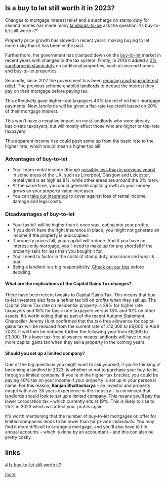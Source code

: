 
## Is a buy to let still worth it in 2023?


Changes to mortgage interest relief and a surcharge on stamp duty for second homes has made many [landlords-to-be](https://www.unbiased.co.uk/discover/mortgages-property/buy-to-let-renting/being-a-landlord) ask the question: ‘Is buy-to-let still worth it?’

Property price growth has slowed in recent years, making buying to let more risky than it has been in the past.

Furthermore, the government has clamped down on the [buy-to-let](https://www.unbiased.co.uk/discover/mortgages-property/buy-to-let-renting/buy-to-let-guide) market in recent years with changes to the tax system. Firstly, in 2016 it added a [3% surcharge in stamp duty](https://www.unbiased.co.uk/discover/mortgages-property/buy-to-let-renting/do-i-need-to-pay-additional-buy-to-let-stamp-duty) on additional properties, such as second homes and buy-to-let properties.

Secondly, since 2017 the government has been [reducing mortgage interest relief](https://www.unbiased.co.uk/news/financial-adviser/three-ways-to-cope-with-losing-buy-to-let-tax-relief). The previous scheme enabled landlords to deduct the interest they pay on their mortgage before paying tax.

This effectively gave higher-rate taxpayers 40% tax relief on their mortgage payments. Now, landlords will be given a flat-rate tax credit based on 20% of their mortgage interest.

This won’t have a negative impact on most landlords who were already basic-rate taxpayers, but will mostly affect those who are higher or top-rate taxpayers.

This apparent income rise could push some up from the basic rate to the higher rate, which would mean a higher tax bill.


### Advantages of buy-to-let

-   You’ll earn rental income (though [possibly less than in previous years](https://www.unbiased.co.uk/discover/mortgages-property/buy-to-let-renting/what-does-the-future-hold-for-buy-to-let)). In some areas of the UK, such as Liverpool, Glasgow and Leicester, rental yield is as high as 8%, while other areas are around the 3% mark.
-   At the same time, you could generate capital growth as your money grows as your property value increases.
-   You can [take out insurance](https://www.unbiased.co.uk/discover/mortgages-property/buy-to-let-renting/do-i-need-buy-to-let-landlord-insurance) to cover against loss of rental income, damage and legal costs.

### Disadvantages of buy-to-let

-   Your tax bill will be higher than it once was, eating into your profits.
-   If you don’t have the right insurance in place, you might not generate an income if the property is unoccupied.
-   If property prices fall, your capital will reduce. And if you have an interest-only mortgage, you’ll need to make up for any shortfall if the property sells for less than you bought it for.
-   You’ll need to factor in the costs of stamp duty, insurance and wear & tear.
-   Being a landlord is a big responsibility. [Check out our tips](https://www.unbiased.co.uk/discover/mortgages-property/buy-to-let-renting/being-a-landlord) before deciding.

#### What are the implications of the Capital Gains Tax changes?

There have been recent tweaks to Capital Gains Tax. This means that buy-to-let investors also face a heftier tax bill on profits when they sell up. The Capital Gains Tax rate on residential property is 28% for higher rate taxpayers and 18% for basic rate taxpayers versus 18% and 10% on other assets. It’s worth noting that as part of the recent Autumn Statement, Chancellor Jeremy Hunt confirmed that the tax-free allowance for capital gains tax will be reduced from the current rate of £12,300 to £6,000 in April 2023. It will then be reduced further the following year from £6,000 to £3,000. This lower tax-free allowance means landlords will have to pay more capital gains tax when they sell a property in the coming years.

#### Should you set up a limited company?

One of the big questions you might want to ask yourself, if you’re thinking of becoming a landlord in 2023, is whether or not to purchase your buy-to-let through a limited company. If you’re in the higher tax bracket, you could be paying 40% tax on your income if your property is set up in your personal name. For this reason, **Ranjan** **Bhattacharya** – an investor and property mogul with over 35 years experience in the industry – is convinced that landlords should look to set up a limited company. This means you’ll pay the lower corporation tax – which currently sits at 19%. This is likely to rise to 25% in 2023 which will affect your profits again.

It's worth mentioning that the number of buy-to-let mortgages on offer for limited companies tends to be lower than for private individuals. You may find it more difficult to arrange a mortgage, and you'll also have to file annual accounts – which is done by an accountant – and this can also be pretty costly.

## links

[# Is buy-to-let still worth it?](https://www.unbiased.co.uk/discover/mortgages-property/buy-to-let-renting/is-buy-to-let-still-worth-it)

[more](https://www.cryers.co.uk/blog/market-update/buy-to-let-worth-it#/)

